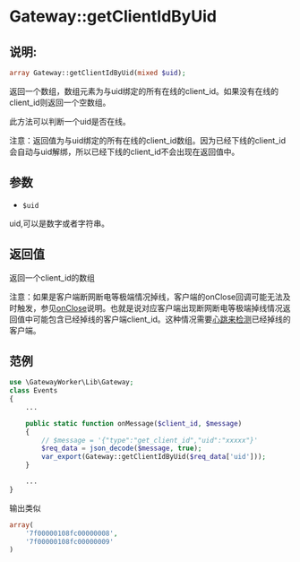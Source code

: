 # Gateway::getClientIdByUid

## 说明:
```php
array Gateway::getClientIdByUid(mixed $uid);
```

返回一个数组，数组元素为与uid绑定的所有在线的client_id。如果没有在线的client_id则返回一个空数组。

此方法可以判断一个uid是否在线。

注意：返回值为与uid绑定的所有在线的client_id数组。因为已经下线的client_id会自动与uid解绑，所以已经下线的client_id不会出现在返回值中。

## 参数

* ```$uid```

uid,可以是数字或者字符串。

## 返回值
返回一个client_id的数组

注意：如果是客户端断网断电等极端情况掉线，客户端的onClose回调可能无法及时触发，参见[onClose](on-close.md)说明。也就是说对应客户端出现断网断电等极端掉线情况返回值中可能包含已经掉线的客户端client_id。这种情况需要[心跳来检测](heartbeat.md)已经掉线的客户端。

## 范例
```php
use \GatewayWorker\Lib\Gateway;
class Events
{
    ...

    public static function onMessage($client_id, $message)
    {
        // $message = '{"type":"get_client_id","uid":"xxxxx"}'
        $req_data = json_decode($message, true);
        var_export(Gateway::getClientIdByUid($req_data['uid']));
    }

    ...
}

```

输出类似
```php
array(
    '7f00000108fc00000008',
    '7f00000108fc00000009'
)
```
